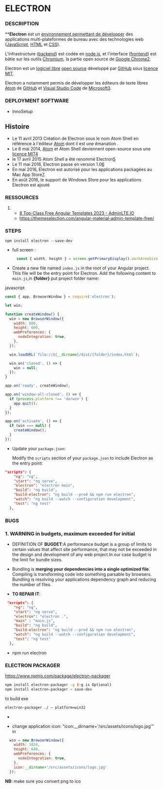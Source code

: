 # ELECTRON

### DESCRIPTION

****Electron** est un [environnement permettant de développer](https://fr.wikipedia.org/wiki/Environnement_de_d%C3%A9veloppement "Environnement de développement") des applications multi-plateformes de bureau avec des technologies web ([JavaScript](https://fr.wikipedia.org/wiki/Javascript "Javascript"), [HTML](https://fr.wikipedia.org/wiki/HTML "HTML") et [CSS](https://fr.wikipedia.org/wiki/Feuilles_de_style_en_cascade "Feuilles de style en cascade")).

L'infrastructure ([backend](https://fr.wikipedia.org/wiki/Backend "Backend")) est codée en [node.js](https://fr.wikipedia.org/wiki/Node.js "Node.js"), et l'interface ([frontend](https://fr.wikipedia.org/wiki/Frontal_(serveur) "Frontal (serveur)")) est bâtie sur les outils [Chromium](https://fr.wikipedia.org/wiki/Chromium "Chromium"), la partie open source de [Google Chrome](https://fr.wikipedia.org/wiki/Google_Chrome "Google Chrome")[2](https://fr.wikipedia.org/wiki/Electron_(framework)#cite_note-site_officiel-2).

Electron est un [logiciel libre](https://fr.wikipedia.org/wiki/Logiciel_libre "Logiciel libre") [open source](https://fr.wikipedia.org/wiki/Open_source "Open source") développé par [GitHub](https://fr.wikipedia.org/wiki/Github_(entreprise) "Github (entreprise)") sous [licence MIT](https://fr.wikipedia.org/wiki/Licence_MIT "Licence MIT").

Electron a notamment permis de développer les éditeurs de texte libres [Atom](https://fr.wikipedia.org/wiki/Atom_(%C3%A9diteur_de_texte) "Atom (éditeur de texte)") de [GitHub](https://fr.wikipedia.org/wiki/Github_(entreprise) "Github (entreprise)") et [Visual Studio Code](https://fr.wikipedia.org/wiki/Visual_Studio_Code "Visual Studio Code") de [Microsoft](https://fr.wikipedia.org/wiki/Microsoft "Microsoft")[3](https://fr.wikipedia.org/wiki/Electron_(framework)#cite_note-:0-3).



### DEPLOYMENT SOFTWARE

- InnoSetup

## Histoire

- Le 11 avril 2013 Création de Electron sous le nom Atom Shell en référence à l'éditeur [Atom](https://fr.wikipedia.org/wiki/Atom_(%C3%A9diteur_de_texte) "Atom (éditeur de texte)") dont il est une émanation .
- Le 6 mai 2014, [Atom](https://fr.wikipedia.org/wiki/Atom_(%C3%A9diteur_de_texte) "Atom (éditeur de texte)") et Atom Shell deviennent open-source sous une [licence MIT](https://fr.wikipedia.org/wiki/Licence_MIT "Licence MIT")[4](https://fr.wikipedia.org/wiki/Electron_(framework)#cite_note-4)
- le 17 avril 2015 Atom Shell a été renommé Electron[5](https://fr.wikipedia.org/wiki/Electron_(framework)#cite_note-5)
- Le 11 mai 2016, Electron passe en version 1.0[6](https://fr.wikipedia.org/wiki/Electron_(framework)#cite_note-6)
- En mai 2016, Electron est autorisé pour les applications packagées au Mac App Store[7](https://fr.wikipedia.org/wiki/Electron_(framework)#cite_note-7).
- En août 2016, le support de Windows Store pour les applications Electron est ajouté[](https://fr.wikipedia.org/wiki/Electron_(framework)#cite_note-8)

### RESSOURCES

1. - [8 Top-Class Free Angular Templates 2023 - AdminLTE.IO](https://adminlte.io/blog/free-angular-templates/) 
   - https://themeselection.com/angular-material-admin-template-free/ 

### STEPS

```
npm install electron --save-dev
```

- full screen :
  
  ```javascript
    const { width, height } = screen.getPrimaryDisplay().workAreaSize;
  ```

- Create a new file named `index.js` in the root of your Angular project. This file will be the entry point for Electron. Add the following content to `main.js`,in **{folder}** put project folder name:

javascript

```javascript
const { app, BrowserWindow } = require('electron');

let win;

function createWindow() {
  win = new BrowserWindow({
    width: 800,
    height: 600,
    webPreferences: {
      nodeIntegration: true,
    },
  });

  win.loadURL(`file://${__dirname}/dist/{folder}/index.html`);

  win.on('closed', () => {
    win = null;
  });
}

app.on('ready', createWindow);

app.on('window-all-closed', () => {
  if (process.platform !== 'darwin') {
    app.quit();
  }
});

app.on('activate', () => {
  if (win === null) {
    createWindow();
  }
});
```

- Update your `package.json`:
  
  Modify the `scripts` section of your `package.json` to include Electron as the entry point: 

```json
"scripts": {
    "ng": "ng",
    "start": "ng serve",
    "electron": "electron main",
    "build": "ng build",
    "build-electron": "ng build --prod && npm run electron",
    "watch": "ng build --watch --configuration development",
    "test": "ng test"
  },
```

### BUGS

### 1. WARNING in budgets, maximum exceeded for initial

- DEFINITION OF **BUGDET**:A performance budget is a group of limits to certain values that
  affect site performance, that may not be exceeded in the design and
  development of any web project.In our case budget is the limit for bundle sizes.

- Bundling is **merging your dependencies into a single optimized file**.
   Compiling is transforming code into something parsable by browsers. 
  Bundling is resolving your applications dependency graph and reducing 
  the number of files.

- **TO REPAIR IT**: 

```json
 "scripts": {
    "ng": "ng",
    "start": "ng serve",
    "electron": "electron .",
    "main" : "main.js",
    "build": "ng build",
    "build-electron": "ng build --prod && npm run electron",
    "watch": "ng build --watch --configuration development",
    "test": "ng test"
  },
```

- npm run electron

### ELECTRON PACKAGER

https://www.npmjs.com/package/electron-packager

```bash
npm install electron-packager -g (-g is Optional)
npm install electron-packager — save-dev
```

to build exe 

```bash
electron-packager ./ — platform=win32
```

- 

- change application icon: "icon:__dirname+'/src/assets/icons/logo.jpg'" in 

```js
  win = new BrowserWindow({
    width: 1024,
    height: 640,
    webPreferences: {
      nodeIntegration: true,
    },
    icon:__dirname+'/src/assets/icons/logo.jpg'
  });
```

**NB:** make sure you convert png to ico 
